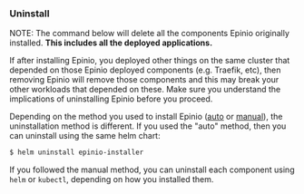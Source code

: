 ### Uninstall

NOTE: The command below will delete all the components Epinio originally installed.
**This includes all the deployed applications.**

If after installing Epinio, you deployed other things on the same cluster
that depended on those Epinio deployed components (e.g. Traefik, etc),
then removing Epinio will remove those components and this may break your other
workloads that depended on these. Make sure you understand the implications of
uninstalling Epinio before you proceed.

Depending on the method you used to install Epinio ([auto](./install_epinio_auto.md) or [manual](./install_epinio_manual.md)),
the uninstallation method is different. If you used the "auto" method, then you can uninstall
using the same helm chart:

```bash
$ helm uninstall epinio-installer
```

If you followed the manual method, you can uninstall each component using `helm` or `kubectl`, depending
on how you installed them.
